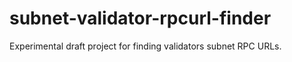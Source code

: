 # subnet-validator-rpcurl-finder
Experimental draft project for finding validators subnet RPC URLs.
